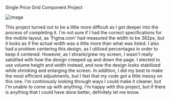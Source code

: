 Single Price Grid Component Project

![image](https://github.com/cdanderson76/singlePriceGridComponent/assets/138369806/b343c680-8817-48ff-8ec0-a3d11ec92c96)

This project turned out to be a little more difficult as I got deeper into the process of completing it.  I'm not sure if I had the correct specifications for the mobile layout, as 'Figma.com' had measured the width to be 362px, but it looks as if the actual width was a little more than what was listed.  I also had a problem centering this design, as I utilized percentages in order to keep it centered.  However, as I shrank/grew my screen, I wasn't really satisfied with how the design creeped up and down the page.  I elected to use volume height and width instead, and now the design looks stabilized while shrinking and enlarging the screen.  In addition, I did my best to make the most efficient adjustments, but I feel that my code got a little messy on this one.  I'm continously looking through ways I could make it cleaner, but I'm unable to come up with anything.  I'm happy with this project, but if there is anything that I could have done better, definitely let me know.
